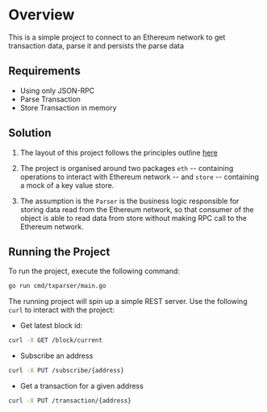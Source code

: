 # Overview

This is a simple project to connect to an Ethereum network to get transaction data, parse it and persists the parse data

## Requirements

* Using only JSON-RPC
* Parse Transaction
* Store Transaction in memory

## Solution

1. The layout of this project follows the principles outline [here](https://paulwizviz.github.io/go/2022/12/23/go-proverb-architecture.html)

2. The project is organised around two packages `eth` -- containing operations to interact with Ethereum network -- and `store` -- containing a mock of a key value store.

3. The assumption is the `Parser` is the business logic responsible for storing data read from the Ethereum network, so that consumer of the object is able to read data from store without making RPC call to the Ethereum network.

## Running the Project

To run the project, execute the following command:

```sh
go run cmd/txparser/main.go
```

The running project will spin up a simple REST server. Use the following `curl` to interact with the project:

- Get latest block id:
```sh
curl -X GET /block/current
```
- Subscribe an address
```sh
curl -X PUT /subscribe/{address}
```

-  Get a transaction for a given address
```sh
curl -X PUT /transaction/{address}
```
